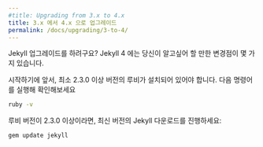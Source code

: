 ```yaml
---
#title: Upgrading from 3.x to 4.x
title: 3.x 에서 4.x 으로 업그레이드
permalink: /docs/upgrading/3-to-4/
---
```


<!--
Upgrading from an older version of Jekyll? A few things have changed in Jekyll 4
that you'll want to know about.
-->
Jekyll 업그레이드를 하려구요? Jekyll 4 에는 당신이 알고싶어 할 만한 변경점이
몇 가지 있습니다.

<!--
Before we dive in, you need to have at least Ruby 2.3.0 installed. Run the following
in your terminal to check
-->
시작하기에 앞서, 최소 2.3.0 이상 버전의 루비가 설치되어 있어야 합니다. 다음 명령어를
실행해 확인해보세요

```sh
ruby -v
```

<!--
If you're using Ruby >= 2.3.0, go ahead and fetch the latest version of Jekyll:
-->
루비 버전이 2.3.0 이상이라면, 최신 버전의 Jekyll 다운로드를 진행하세요:

```sh
gem update jekyll
```

<!-- 번역된 페이지와 관련이 없으므로 주석처리만 함
---

  *Insert sections here*

---
-->

<!-- 번역된 페이지와 관련이 없으므로 주석처리만 함
*Did we miss something? Please click "Improve this page" above and add a section. Thanks!*
-->
